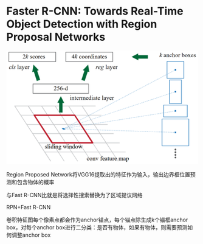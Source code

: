 # Faster R-CNN: Towards Real-Time Object Detection with Region Proposal Networks

![081.png](081.png)

Region Proposed Network将VGG16提取出的特征作为输入，输出边界框位置预测和包含物体的概率

与Fast R-CNN比就是将选择性搜索替换为了区域提议网络

RPN+Fast R-CNN

卷积特征图每个像素点都会作为anchor锚点，每个锚点除生成k个锚框anchor box，对每个anchor box进行二分类：是否有物体，如果有物体，则需要预测如何调整anchor box
